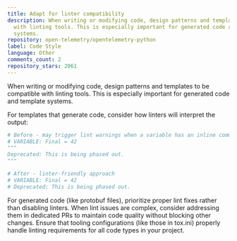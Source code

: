 ```yaml
---
title: Adapt for linter compatibility
description: When writing or modifying code, design patterns and templates to be compatible
  with linting tools. This is especially important for generated code and template
  systems.
repository: open-telemetry/opentelemetry-python
label: Code Style
language: Other
comments_count: 2
repository_stars: 2061
---
```


When writing or modifying code, design patterns and templates to be compatible with linting tools. This is especially important for generated code and template systems.

For templates that generate code, consider how linters will interpret the output:

```python
# Before - may trigger lint warnings when a variable has an inline comment
# VARIABLE: Final = 42
"""
Deprecated: This is being phased out.
"""

# After - linter-friendly approach
# VARIABLE: Final = 42
# Deprecated: This is being phased out.
```

For generated code (like protobuf files), prioritize proper lint fixes rather than disabling linters. When lint issues are complex, consider addressing them in dedicated PRs to maintain code quality without blocking other changes. Ensure that tooling configurations (like those in tox.ini) properly handle linting requirements for all code types in your project.